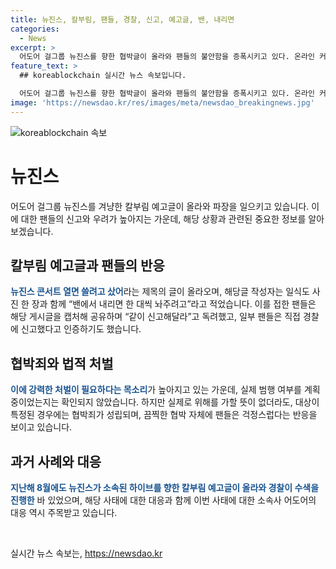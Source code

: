 ```yaml
---
title: 뉴진스, 칼부림, 팬들, 경찰, 신고, 예고글, 밴, 내리면
categories:
  - News
excerpt: >
  어도어 걸그룹 뉴진스를 향한 협박글이 올라와 팬들의 불안함을 증폭시키고 있다. 온라인 커뮤니티에는 콘서트에서 폭탄을 터뜨리겠다는 글이 올라오며 증오 발언과 함께 충격을 주었다. 이에 팬들은 경찰에 신고하고, 뉴진스 소속사 어도어에도 신고를 했다. 조사 결과 실제 범행이 이뤄진 것은 아니지만, 이러한 협박 행위는 강력하게 처벌돼야 한다는 목소리가 나오고 있다. 앞서 하이브를 향한 칼부림 예고글 이후에도 경찰 수사가 진행된 바 있다. 사람들은 뉴진스와 소속사의 안전을 걱정하며, 이번 사태에 대한 해결책을 요구하고 있다.
feature_text: >
  ## koreablockchain 실시간 뉴스 속보입니다.

  어도어 걸그룹 뉴진스를 향한 협박글이 올라와 팬들의 불안함을 증폭시키고 있다. 온라인 커뮤니티에는 콘서트에서 폭탄을 터뜨리겠다는 글이 올라오며 증오 발언과 함께 충격을 주었다. 이에 팬들은 경찰에 신고하고, 뉴진스 소속사 어도어에도 신고를 했다. 조사 결과 실제 범행이 이뤄진 것은 아니지만, 이러한 협박 행위는 강력하게 처벌돼야 한다는 목소리가 나오고 있다. 앞서 하이브를 향한 칼부림 예고글 이후에도 경찰 수사가 진행된 바 있다. 사람들은 뉴진스와 소속사의 안전을 걱정하며, 이번 사태에 대한 해결책을 요구하고 있다.
image: 'https://newsdao.kr/res/images/meta/newsdao_breakingnews.jpg'
---
```


<p><img src="https://newsdao.kr/res/images/meta/newsdao_breakingnews.jpg" alt="koreablockchain 속보" /></p>

<h1>뉴진스</h1>

<p data-ke-size="size16">어도어 걸그룹 뉴진스를 겨냥한 칼부림 예고글이 올라와 파장을 일으키고 있습니다. 이에 대한 팬들의 신고와 우려가 높아지는 가운데, 해당 상황과 관련된 중요한 정보를 알아보겠습니다.</p>

<h2 data-ke-size="size26">칼부림 예고글과 팬들의 반응</h2>

<p><b><span style="color: #1a5490;">뉴진스 콘서트 열면 쓸려고 샀어</span></b>라는 제목의 글이 올라오며, 해당글 작성자는 일식도 사진 한 장과 함께 “밴에서 내리면 한 대씩 놔주려고”라고 적었습니다. 이를 접한 팬들은 해당 게시글을 캡처해 공유하며 “같이 신고해달라”고 독려했고, 일부 팬들은 직접 경찰에 신고했다고 인증하기도 했습니다.</p>

<h2 data-ke-size="size26">협박죄와 법적 처벌</h2>

<p><b><span style="color: #1a5490;">이에 강력한 처벌이 필요하다는 목소리</span></b>가 높아지고 있는 가운데, 실제 범행 여부를 계획 중이었는지는 확인되지 않았습니다. 하지만 실제로 위해를 가할 뜻이 없더라도, 대상이 특정된 경우에는 협박죄가 성립되며, 끔찍한 협박 자체에 팬들은 걱정스럽다는 반응을 보이고 있습니다.</p>

<h2 data-ke-size="size26">과거 사례와 대응</h2>

<p><b><span style="color: #1a5490;">지난해 8월에도 뉴진스가 소속된 하이브를 향한 칼부림 예고글이 올라와 경찰이 수색을 진행한</span></b> 바 있었으며, 해당 사태에 대한 대응과 함께 이번 사태에 대한 소속사 어도어의 대응 역시 주목받고 있습니다.</p>

<p data-ke-size="size16">&nbsp;</p>
실시간 뉴스 속보는, <a href="https://newsdao.kr" rel="dofollow">https://newsdao.kr</a>


